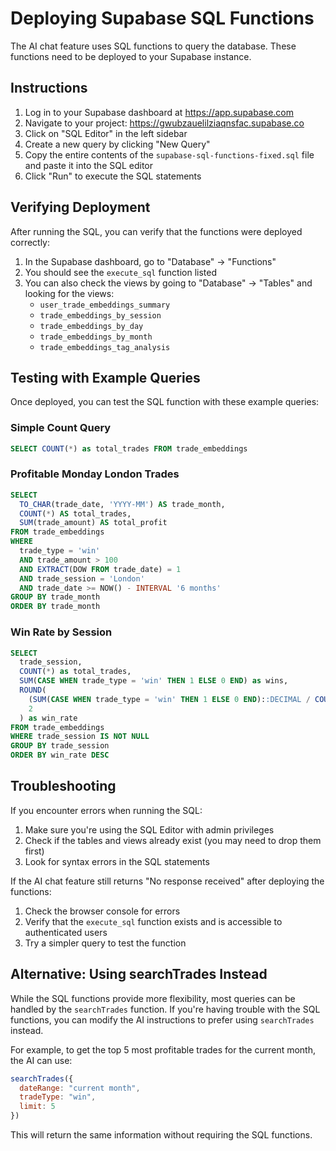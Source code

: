 # Deploying Supabase SQL Functions

The AI chat feature uses SQL functions to query the database. These functions need to be deployed to your Supabase instance.

## Instructions

1. Log in to your Supabase dashboard at https://app.supabase.com
2. Navigate to your project: https://gwubzauelilziaqnsfac.supabase.co
3. Click on "SQL Editor" in the left sidebar
4. Create a new query by clicking "New Query"
5. Copy the entire contents of the `supabase-sql-functions-fixed.sql` file and paste it into the SQL editor
6. Click "Run" to execute the SQL statements

## Verifying Deployment

After running the SQL, you can verify that the functions were deployed correctly:

1. In the Supabase dashboard, go to "Database" → "Functions"
2. You should see the `execute_sql` function listed
3. You can also check the views by going to "Database" → "Tables" and looking for the views:
   - `user_trade_embeddings_summary`
   - `trade_embeddings_by_session`
   - `trade_embeddings_by_day`
   - `trade_embeddings_by_month`
   - `trade_embeddings_tag_analysis`

## Testing with Example Queries

Once deployed, you can test the SQL function with these example queries:

### Simple Count Query
```sql
SELECT COUNT(*) as total_trades FROM trade_embeddings
```

### Profitable Monday London Trades
```sql
SELECT
  TO_CHAR(trade_date, 'YYYY-MM') AS trade_month,
  COUNT(*) AS total_trades,
  SUM(trade_amount) AS total_profit
FROM trade_embeddings
WHERE
  trade_type = 'win'
  AND trade_amount > 100
  AND EXTRACT(DOW FROM trade_date) = 1
  AND trade_session = 'London'
  AND trade_date >= NOW() - INTERVAL '6 months'
GROUP BY trade_month
ORDER BY trade_month
```

### Win Rate by Session
```sql
SELECT
  trade_session,
  COUNT(*) as total_trades,
  SUM(CASE WHEN trade_type = 'win' THEN 1 ELSE 0 END) as wins,
  ROUND(
    (SUM(CASE WHEN trade_type = 'win' THEN 1 ELSE 0 END)::DECIMAL / COUNT(*)) * 100,
    2
  ) as win_rate
FROM trade_embeddings
WHERE trade_session IS NOT NULL
GROUP BY trade_session
ORDER BY win_rate DESC
```

## Troubleshooting

If you encounter errors when running the SQL:

1. Make sure you're using the SQL Editor with admin privileges
2. Check if the tables and views already exist (you may need to drop them first)
3. Look for syntax errors in the SQL statements

If the AI chat feature still returns "No response received" after deploying the functions:

1. Check the browser console for errors
2. Verify that the `execute_sql` function exists and is accessible to authenticated users
3. Try a simpler query to test the function

## Alternative: Using searchTrades Instead

While the SQL functions provide more flexibility, most queries can be handled by the `searchTrades` function. If you're having trouble with the SQL functions, you can modify the AI instructions to prefer using `searchTrades` instead.

For example, to get the top 5 most profitable trades for the current month, the AI can use:

```javascript
searchTrades({
  dateRange: "current month",
  tradeType: "win",
  limit: 5
})
```

This will return the same information without requiring the SQL functions.
